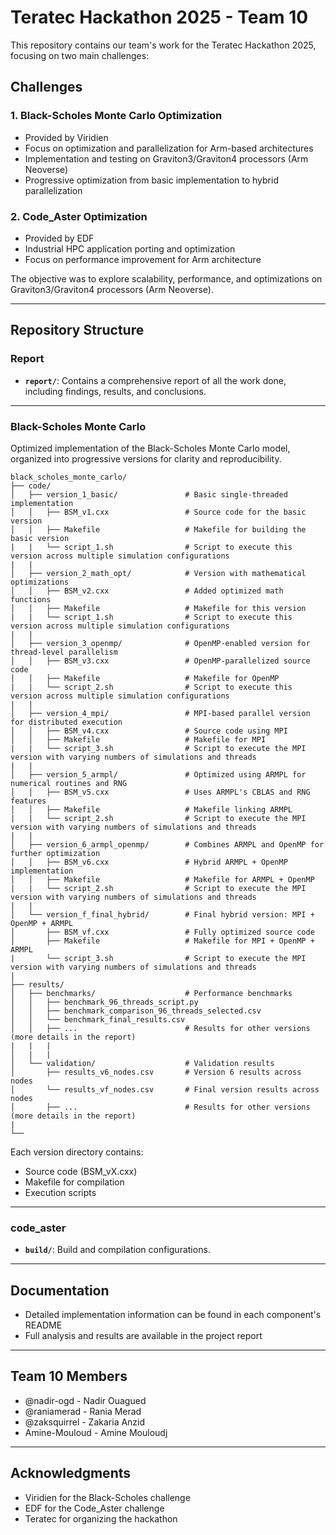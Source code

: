 # Teratec Hackathon 2025 - Team 10

This repository contains our team's work for the Teratec Hackathon 2025, focusing on two main challenges:

## Challenges

### 1. Black-Scholes Monte Carlo Optimization
- Provided by Viridien
- Focus on optimization and parallelization for Arm-based architectures
- Implementation and testing on Graviton3/Graviton4 processors (Arm Neoverse)
- Progressive optimization from basic implementation to hybrid parallelization

### 2. Code_Aster Optimization
- Provided by EDF
- Industrial HPC application porting and optimization
- Focus on performance improvement for Arm architecture

The objective was to explore scalability, performance, and optimizations on Graviton3/Graviton4 processors (Arm Neoverse).

---

## Repository Structure

### **Report**
- **`report/`**: Contains a comprehensive report of all the work done, including findings, results, and conclusions.

---

### **Black-Scholes Monte Carlo**
Optimized implementation of the Black-Scholes Monte Carlo model, organized into progressive versions for clarity and reproducibility.

```plaintext
black_scholes_monte_carlo/
├── code/
│   ├── version_1_basic/               # Basic single-threaded implementation
│   │   ├── BSM_v1.cxx                 # Source code for the basic version
│   │   ├── Makefile                   # Makefile for building the basic version
|   |   └── script_1.sh                # Script to execute this version across multiple simulation configurations
|   |   
│   ├── version_2_math_opt/            # Version with mathematical optimizations
│   │   ├── BSM_v2.cxx                 # Added optimized math functions
│   │   ├── Makefile                   # Makefile for this version
|   |   └── script_1.sh                # Script to execute this version across multiple simulation configurations
|   | 
│   ├── version_3_openmp/              # OpenMP-enabled version for thread-level parallelism
│   │   ├── BSM_v3.cxx                 # OpenMP-parallelized source code
│   │   ├── Makefile                   # Makefile for OpenMP
|   |   └── script_2.sh                # Script to execute this version across multiple simulation configurations
|   |                          
│   ├── version_4_mpi/                 # MPI-based parallel version for distributed execution
│   │   ├── BSM_v4.cxx                 # Source code using MPI
│   │   ├── Makefile                   # Makefile for MPI
|   |   └── script_3.sh                # Script to execute the MPI version with varying numbers of simulations and threads
|   |  
│   ├── version_5_armpl/               # Optimized using ARMPL for numerical routines and RNG
│   │   ├── BSM_v5.cxx                 # Uses ARMPL's CBLAS and RNG features
│   │   ├── Makefile                   # Makefile linking ARMPL
|   |   └── script_2.sh                # Script to execute the MPI version with varying numbers of simulations and threads
|   |
│   ├── version_6_armpl_openmp/        # Combines ARMPL and OpenMP for further optimization
│   │   ├── BSM_v6.cxx                 # Hybrid ARMPL + OpenMP implementation
│   │   ├── Makefile                   # Makefile for ARMPL + OpenMP
|   |   └── script_2.sh                # Script to execute the MPI version with varying numbers of simulations and threads
|   |
│   └── version_f_final_hybrid/        # Final hybrid version: MPI + OpenMP + ARMPL
│       ├── BSM_vf.cxx                 # Fully optimized source code
│       ├── Makefile                   # Makefile for MPI + OpenMP + ARMPL
|       └── script_3.sh                # Script to execute the MPI version with varying numbers of simulations and threads
|        
├── results/                           
│   ├── benchmarks/                    # Performance benchmarks
│   │   ├── benchmark_96_threads_script.py
│   │   ├── benchmark_comparison_96_threads_selected.csv
│   │   └── benchmark_final_results.csv
│   │   ├── ...                        # Results for other versions (more details in the report)
|   |   |
│   |   |
│   └── validation/                    # Validation results
│       ├── results_v6_nodes.csv       # Version 6 results across nodes
│       └── results_vf_nodes.csv       # Final version results across nodes
│       ├── ...                        # Results for other versions (more details in the report)
|       
└──
```

Each version directory contains:
- Source code (BSM_vX.cxx)
- Makefile for compilation
- Execution scripts
  
---

### **code_aster** 
- **`build/`**: Build and compilation configurations.

---

## Documentation

- Detailed implementation information can be found in each component's README
- Full analysis and results are available in the project report

---

## Team 10 Members

- @nadir-ogd - Nadir Ouagued
- @raniamerad - Rania Merad
- @zaksquirrel - Zakaria Anzid
- Amine-Mouloud - Amine Mouloudj 

---

## Acknowledgments

- Viridien for the Black-Scholes challenge
- EDF for the Code_Aster challenge
- Teratec for organizing the hackathon
